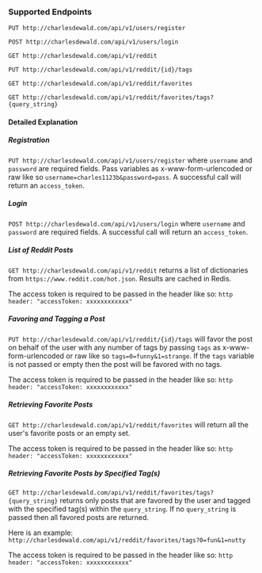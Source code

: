 ### Supported Endpoints



`PUT http://charlesdewald.com/api/v1/users/register`

`POST http://charlesdewald.com/api/v1/users/login`

`GET http://charlesdewald.com/api/v1/reddit`

`PUT http://charlesdewald.com/api/v1/reddit/{id}/tags`

`GET http://charlesdewald.com/api/v1/reddit/favorites`

`GET http://charlesdewald.com/api/v1/reddit/favorites/tags?{query_string}`

#### Detailed Explanation

##### Registration

`PUT http://charlesdewald.com/api/v1/users/register` where `username` and `password` are required fields. Pass variables as x-www-form-urlencoded or raw like so `username=charles1123b&password=pass`. A successful call will return an `access_token`.

##### Login

`POST http://charlesdewald.com/api/v1/users/login` where `username` and `password` are required fields. A successful call will return an `access_token`.

##### List of Reddit Posts

`GET http://charlesdewald.com/api/v1/reddit` returns a list of dictionaries from `https://www.reddit.com/hot.json`. Results are cached in Redis.

The access token is required to be passed in the header like so: `http header: "accessToken: xxxxxxxxxxxx"`

##### Favoring and Tagging a Post
`PUT http://charlesdewald.com/api/v1/reddit/{id}/tags` will favor the post on behalf of the user with any number of tags by passing `tags` as x-www-form-urlencoded or raw like so `tags=0=funny&1=strange`. If the `tags` variable is not passed or empty then the post will be favored with no tags.

The access token is required to be passed in the header like so: `http header: "accessToken: xxxxxxxxxxxx"`

##### Retrieving Favorite Posts
`GET http://charlesdewald.com/api/v1/reddit/favorites` will return all the user's favorite posts or an empty set.

The access token is required to be passed in the header like so: `http header: "accessToken: xxxxxxxxxxxx"`

##### Retrieving Favorite Posts by Specified Tag(s)
`GET http://charlesdewald.com/api/v1/reddit/favorites/tags?{query_string}` returns only posts that are favored by the user and tagged with the specified tag(s) within the `query_string`. If no `query_string` is passed then all favored posts are returned.

Here is an example: `http://charlesdewald.com/api/v1/reddit/favorites/tags?0=fun&1=nutty`

The access token is required to be passed in the header like so: `http header: "accessToken: xxxxxxxxxxxx"`